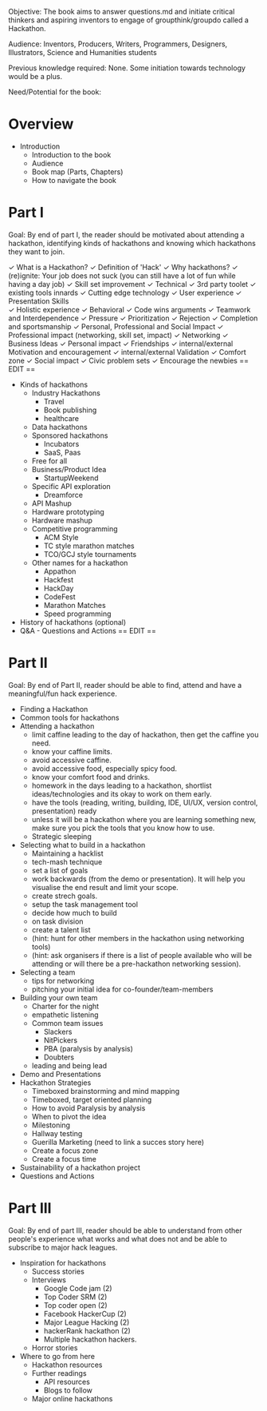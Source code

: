 Objective: The book aims to answer questions.md and initiate critical thinkers and aspiring inventors to engage of groupthink/groupdo called a Hackathon. 

Audience: Inventors, Producers, Writers, Programmers, Designers, Illustrators, Science and Humanities students

Previous knowledge required: None. Some initiation towards technology would be a plus.  

Need/Potential for the book:


# Overview
- Introduction
	- Introduction to the book
	- Audience
	- Book map (Parts, Chapters)
	- How to navigate the book
	
# Part I
Goal: By end of part I, the reader should be motivated about attending a hackathon, identifying kinds of hackathons and knowing which hackathons they want to join. 

✓ What is a Hackathon?
	✓ Definition of 'Hack'
✓ Why hackathons?
  ✓ (re)ignite: Your job does not suck (you can still have a lot of fun while having a day job)
  ✓ Skill set improvement
  	✓ Technical
  		✓ 3rd party toolet
  		✓ existing tools innards
  		✓ Cutting edge technology
  		✓ User experience
		✓ Presentation Skills  
  		✓ Holistic experience
  	✓ Behavioral
  		✓ Code wins arguments
  		✓ Teamwork and Interdependence
  		✓ Pressure
  		✓ Prioritization
  		✓ Rejection
  		✓ Completion and sportsmanship
  ✓ Personal, Professional and Social Impact
  	✓ Professional impact (networking, skill set, impact)
  		✓ Networking
  		✓ Business Ideas
  	✓ Personal impact
		✓ Friendships
  		✓ internal/external Motivation and encouragement
  		✓ internal/external Validation
  		✓ Comfort zone
  	✓ Social impact
		✓ Civic problem sets
  		✓ Encourage the newbies
== EDIT ==

		  
- Kinds of hackathons
	- Industry Hackathons
		- Travel
		- Book publishing
		- healthcare
	- Data hackathons
	- Sponsored hackathons
		- Incubators
		- SaaS, Paas
	- Free for all 
	- Business/Product Idea
		- StartupWeekend
	- Specific API exploration
		- Dreamforce
	- API Mashup
	- Hardware prototyping
	- Hardware mashup
	- Competitive programming
		- ACM Style
		- TC style marathon matches
		- TCO/GCJ style tournaments
	- Other names for a hackathon
		- Appathon
		- Hackfest
		- HackDay
		- CodeFest
		- Marathon Matches
		- Speed programming
- History of hackathons (optional)
- Q&A - Questions and Actions
== EDIT ==
# Part II
Goal: By end of Part II, reader should be able to find, attend and have a meaningful/fun hack experience.

- Finding a Hackathon
- Common tools for hackathons
- Attending a hackathon
	- limit caffine leading to the day of hackathon, then get the caffine you need.
	- know your caffine limits. 
	- avoid accessive caffine. 
	- avoid accessive food, especially spicy food. 
	- know your comfort food and drinks. 
	- homework in the days leading to a hackathon, shortlist ideas/technologies and its okay to work on them early. 
	- have the tools (reading, writing, building, IDE, UI/UX, version control, presentation) ready
	- unless it will be a hackathon where you are learning something new, make sure you pick the tools that you know how to use. 
	- Strategic sleeping
- Selecting what to build in a hackathon
	- Maintaining a hacklist
	- tech-mash technique
	- set a list of goals
	- work backwards (from the demo or presentation). It will help you visualise the end result and limit your scope. 
	- create strech goals. 
	- setup the task management tool
	- decide how much to build
	- on task division
	- create a talent list
	- (hint: hunt for other members in the hackathon using networking tools)
	- (hint: ask organisers if there is a list of people available who will be attending or will there be a pre-hackathon networking session). 
- Selecting a team
	- tips for networking
	- pitching your initial idea for co-founder/team-members
- Building your own team
	- Charter for the night
	- empathetic listening
	- Common team issues
		- Slackers
		- NitPickers
		- PBA (paralysis by analysis)
		- Doubters
	- leading and being lead
- Demo and Presentations
- Hackathon Strategies
	- Timeboxed brainstorming and mind mapping
	- Timeboxed, target oriented planning
	- How to avoid Paralysis by analysis
	- When to pivot the idea
	- Milestoning
	- Hallway testing
	- Guerilla Marketing (need to link a succes story here)
	- Create a focus zone
	- Create a focus time 
- Sustainability of a hackathon project
- Questions and Actions

# Part III
Goal: By end of part III, reader should be able to understand from other people's experience what works and what does not and be able to subscribe to major hack leagues.
 
- Inspiration for hackathons
  - Success stories
  - Interviews
  	- Google Code jam (2)
	- Top Coder SRM (2)
	- Top coder open (2)
	- Facebook HackerCup (2)
	- Major League Hacking (2)
	- hackerRank hackathon (2)
	- Multiple hackathon hackers. 
  - Horror stories
- Where to go from here
  - Hackathon resources
  - Further readings
  	- API resources
	- Blogs to follow
  - Major online hackathons


